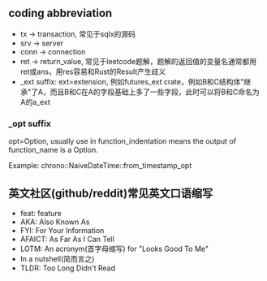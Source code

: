 ## coding abbreviation

- tx -> transaction, 常见于sqlx的源码
- srv -> server
- conn -> connection
- ret -> return_value, 常见于leetcode题解，题解的返回值的变量名通常都用ret或ans，用res容易和Rust的Result产生歧义
- _ext suffix: ext=extension, 例如futures_ext crate，例如B和C结构体"继承"了A，而且B和C在A的字段基础上多了一些字段，此时可以将B和C命名为A的a_ext

### _opt suffix

opt=Option, usually use in function_indentation means the output of function_name is a Option.

Example: chrono::NaiveDateTime::from_timestamp_opt 

## 英文社区(github/reddit)常见英文口语缩写

- feat: feature
- AKA: Also Known As
- FYI: For Your Information
- AFAICT: As Far As I Can Tell
- LGTM: An acronym(首字母缩写) for "Looks Good To Me"
- In a nutshell(简而言之)
- TLDR: Too Long Didn't Read
